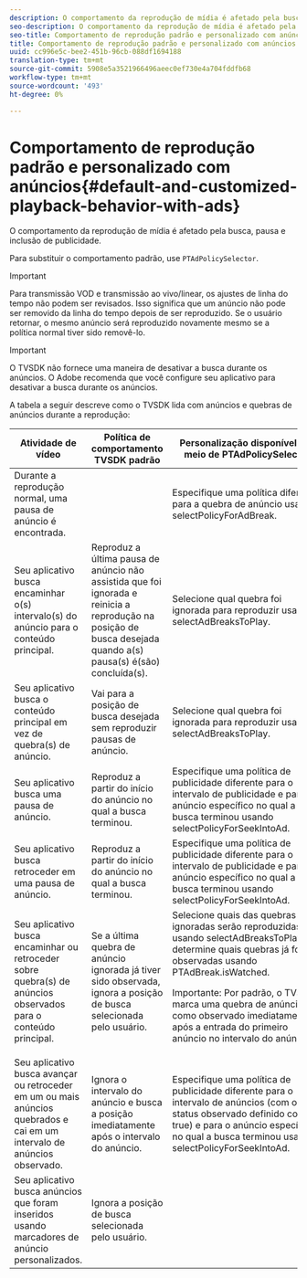```yaml
---
description: O comportamento da reprodução de mídia é afetado pela busca, pausa e inclusão de publicidade.
seo-description: O comportamento da reprodução de mídia é afetado pela busca, pausa e inclusão de publicidade.
seo-title: Comportamento de reprodução padrão e personalizado com anúncios
title: Comportamento de reprodução padrão e personalizado com anúncios
uuid: cc996e5c-bee2-451b-96cb-088df1694188
translation-type: tm+mt
source-git-commit: 5908e5a3521966496aeec0ef730e4a704fddfb68
workflow-type: tm+mt
source-wordcount: '493'
ht-degree: 0%

---
```



# Comportamento de reprodução padrão e personalizado com anúncios{#default-and-customized-playback-behavior-with-ads}

O comportamento da reprodução de mídia é afetado pela busca, pausa e inclusão de publicidade.

Para substituir o comportamento padrão, use `PTAdPolicySelector`.

>[!IMPORTANT]
>
>Para transmissão VOD e transmissão ao vivo/linear, os ajustes de linha do tempo não podem ser revisados. Isso significa que um anúncio não pode ser removido da linha do tempo depois de ser reproduzido. Se o usuário retornar, o mesmo anúncio será reproduzido novamente mesmo se a política normal tiver sido removê-lo.

>[!IMPORTANT]
>
>O TVSDK não fornece uma maneira de desativar a busca durante os anúncios. O Adobe recomenda que você configure seu aplicativo para desativar a busca durante os anúncios.

A tabela a seguir descreve como o TVSDK lida com anúncios e quebras de anúncios durante a reprodução:

<table id="table_466538B1C2A646B89EB4F9AA111203BE"> 
 <thead> 
  <tr> 
   <th colname="col1" class="entry"> Atividade de vídeo </th> 
   <th colname="col2" class="entry"> Política de comportamento TVSDK padrão </th> 
   <th colname="col3" class="entry">Personalização disponível por meio de <span class="codeph"> PTAdPolicySelector</span> </th> 
  </tr>
 </thead>
 <tbody> 
  <tr> 
   <td colname="col1"> Durante a reprodução normal, uma pausa de anúncio é encontrada. </td> 
   <td colname="col2"></td> 
   <td colname="col3">Especifique uma política diferente para a quebra de anúncio usando <span class="codeph"> selectPolicyForAdBreak</span>. </td> 
  </tr> 
  <tr> 
   <td colname="col1"> Seu aplicativo busca encaminhar o(s) intervalo(s) do anúncio para o conteúdo principal. </td> 
   <td colname="col2"> Reproduz a última pausa de anúncio não assistida que foi ignorada e reinicia a reprodução na posição de busca desejada quando a(s) pausa(s) é(são) concluída(s). </td> 
   <td colname="col3">Selecione qual quebra foi ignorada para reproduzir usando <span class="codeph"> selectAdBreaksToPlay</span>. </td> 
  </tr> 
  <tr> 
   <td colname="col1"> Seu aplicativo busca o conteúdo principal em vez de quebra(s) de anúncio. </td> 
   <td colname="col2"> Vai para a posição de busca desejada sem reproduzir pausas de anúncio. </td> 
   <td colname="col3">Selecione qual quebra foi ignorada para reproduzir usando <span class="codeph"> selectAdBreaksToPlay</span>.                      </td> 
  </tr> 
  <tr> 
   <td colname="col1"> Seu aplicativo busca uma pausa de anúncio. </td> 
   <td colname="col2"> Reproduz a partir do início do anúncio no qual a busca terminou. </td> 
   <td colname="col3">Especifique uma política de publicidade diferente para o intervalo de publicidade e para o anúncio específico no qual a busca terminou usando <span class="codeph"> selectPolicyForSeekIntoAd</span>. </td> 
  </tr> 
  <tr> 
   <td colname="col1"> Seu aplicativo busca retroceder em uma pausa de anúncio. </td> 
   <td colname="col2"> Reproduz a partir do início do anúncio no qual a busca terminou. </td> 
   <td colname="col3">Especifique uma política de publicidade diferente para o intervalo de publicidade e para o anúncio específico no qual a busca terminou usando <span class="codeph"> selectPolicyForSeekIntoAd</span>. </td> 
  </tr> 
  <tr> 
   <td colname="col1"> Seu aplicativo busca encaminhar ou retroceder sobre quebra(s) de anúncios observados para o conteúdo principal. </td> 
   <td colname="col2"> Se a última quebra de anúncio ignorada já tiver sido observada, ignora a posição de busca selecionada pelo usuário. </td> 
   <td colname="col3">Selecione quais das quebras ignoradas serão reproduzidas usando <span class="codeph"> selectAdBreaksToPlay</span> e determine quais quebras já foram observadas usando <span class="codeph"> PTAdBreak.isWatched</span>. <p> <p>Importante:  Por padrão, o TVSDK marca uma quebra de anúncio como observado imediatamente após a entrada do primeiro anúncio no intervalo do anúncio. </p> </p> </td> 
  </tr> 
  <tr> 
   <td colname="col1"> Seu aplicativo busca avançar ou retroceder em um ou mais anúncios quebrados e cai em um intervalo de anúncios observado. </td> 
   <td colname="col2"> Ignora o intervalo do anúncio e busca a posição imediatamente após o intervalo do anúncio. </td> 
   <td colname="col3">Especifique uma política de publicidade diferente para o intervalo de anúncios (com o status observado definido como true) e para o anúncio específico no qual a busca terminou usando <span class="codeph"> selectPolicyForSeekIntoAd</span>. </td> 
  </tr> 
  <tr> 
   <td colname="col1"> Seu aplicativo busca anúncios que foram inseridos usando marcadores de anúncio personalizados. </td> 
   <td colname="col2"> Ignora a posição de busca selecionada pelo usuário. </td> 
   <td colname="col3"></td> 
  </tr> 
 </tbody> 
</table>


